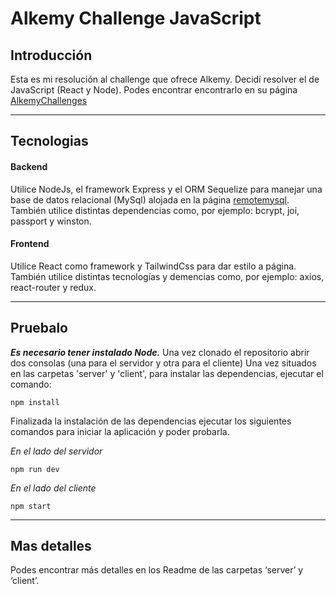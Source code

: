 # Alkemy Challenge JavaScript

## Introducción
Esta es mi resolución al challenge que ofrece Alkemy. Decidí resolver el de JavaScript (React y Node). Podes encontrar encontrarlo en su página [AlkemyChallenges](https://www.alkemy.org/challenges)

---
## Tecnologias
#### Backend
Utilice NodeJs, el framework Express y el ORM Sequelize para manejar una base de datos relacional (MySql) alojada en la página [remotemysql](https://remotemysql.com/). También utilice distintas dependencias como, por ejemplo: bcrypt, joi, passport y winston.

#### Frontend
Utilice React como framework y TailwindCss para dar estilo a página. También utilice distintas tecnologías y demencias como, por ejemplo: axios, react-router y redux.

---

## Pruebalo
***Es necesario tener instalado Node.***
Una vez clonado el repositorio abrir dos consolas (una para el servidor y otra para el cliente)
Una vez situados en las carpetas 'server' y 'client', para instalar las dependencias, ejecutar el comando:
```
npm install
```
Finalizada la instalación de las dependencias ejecutar los siguientes comandos para iniciar la aplicación y poder probarla.


*En el lado del servidor*
```
npm run dev
```
*En el lado del cliente*
```
npm start
```
---
## Mas detalles
Podes encontrar más detalles en los Readme de las carpetas ‘server’ y ‘client’.
